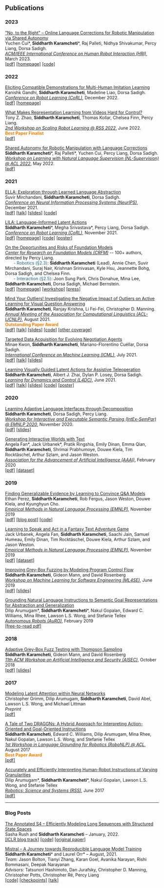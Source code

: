 ## Publications

### 2023

["No, to the Right" – Online Language Corrections for Robotic Manipulation via Shared Autonomy](https://arxiv.org/abs/2301.02555)  
Yuchen Cui\*, __Siddharth Karamcheti__\*, Raj Palleti, Nidhya Shivakumar, Percy Liang, Dorsa Sadigh.  
[*ACM/IEEE International Conference on Human Robot Interaction (HRI)*](https://humanrobotinteraction.org/2023/), March 2023.  
[[pdf]](/assets/papers/hri23.pdf) [[homepage]](https://sites.google.com/view/hri-lilac) [[code]](https://github.com/Stanford-ILIAD/lilac)

### 2022

[Eliciting Compatible Demonstrations for Multi-Human Imitation Learning](https://arxiv.org/abs/2210.08073)  
Kanishk Gandhi, **Siddharth Karamcheti**, Madeline Liao, Dorsa Sadigh.  
[*Conference on Robot Learning (CoRL)*](https://corl2022.org/), December 2022.  
[[pdf]](/assets/papers/corl22.pdf) [[homepage]](https://sites.google.com/view/eliciting-demos-corl22/home)  

[What Makes Representation Learning from Videos Hard for Control?](/assets/papers/srl22.pdf)  
Tony Z. Zhao, **Siddharth Karamcheti**, Thomas Kollar, Chelsea Finn, Percy Liang.  
[*2nd Workshop on Scaling Robot Learning @ RSS 2022*](https://sites.google.com/view/rss22-srl/home), June 2022.  
<span style="color:#F38000"><b>Best Paper Finalist</b></span>  
[[pdf]](/assets/papers/srl22.pdf)

[Shared Autonomy for Robotic Manipulation with Language Corrections](/assets/papers/nlsupervision22.pdf)  
__Siddharth Karamcheti__\*, Raj Palleti\*, Yuchen Cui, Percy Liang, Dorsa Sadigh.  
[*Workshop on Learning with Natural Language Supervision (NL-Supervision) @ ACL 2022*](https://sites.google.com/princeton.edu/nl-supervision), May 2022.      
[[pdf]](/assets/papers/nlsupervision22.pdf)  

### 2021

[ELLA: Exploration through Learned Language Abstraction](https://arxiv.org/abs/2103.05825)  
Suvir Mirchandani, **Siddharth Karamcheti**, Dorsa Sadigh.  
[*Conference on Neural Information Processing Systems (NeurIPS)*](https://nips.cc/), December 2021.  
[[pdf]](/assets/papers/neurips21.pdf) [[talk]](https://www.youtube.com/watch?v=7iDeF5eiyIA) [[slides]](/assets/slides/neurips21.pdf) 
[[code]](https://github.com/Stanford-ILIAD/ELLA)

[LILA: Language-Informed Latent Actions](https://arxiv.org/abs/2111.03205)  
__Siddharth Karamcheti__\*, Megha Srivastava\*, Percy Liang, Dorsa Sadigh.  
[*Conference on Robot Learning (CoRL)*](https://www.robot-learning.org/), November 2021.  
[[pdf]](/assets/papers/corl21.pdf) [[homepage]](https://sites.google.com/view/lila-corl21) [[code]](https://github.com/siddk/lila) [[poster]](/assets/posters/corl21.pdf)

[On the Opportunities and Risks of Foundation Models](https://arxiv.org/abs/2108.07258)  
[*Center for Research on Foundation Models (CRFM)*](https://crfm.stanford.edu) -- 100+ authors, directed by Percy Liang.        
<span style="color:#1E647E">&nbsp;&nbsp;&nbsp;&nbsp;&nbsp;&nbsp;&nbsp;- Robotics (§2.3)</span>: 
**Siddharth Karamcheti** (Lead), Annie Chen, Suvir Mirchandani, Suraj Nair, Krishnan Srinivasan, Kyle Hsu, 
Jeannette Bohg, Dorsa Sadigh, and Chelsea Finn.  
<span style="color:#1E647E">&nbsp;&nbsp;&nbsp;&nbsp;&nbsp;&nbsp;&nbsp;- Interaction (§2.5)</span>:  Joon Sung Park, 
Chris Donahue, Mina Lee, **Siddharth Karamcheti**, Dorsa Sadigh, Michael Bernstein.  
[[pdf]](/assets/papers/foundation.pdf) [[homepage]](https://crfm.stanford.edu/index.html) 
[[workshop]](https://crfm.stanford.edu/workshop.html) [[press]](https://venturebeat.com/2021/08/18/foundation-models-risk-exacerbating-mls-ethical-challenges/)

[Mind Your Outliers! Investigating the Negative Impact of Outliers on Active Learning for Visual Question Answering](https://arxiv.org/abs/2107.02331)  
**Siddharth Karamcheti**, Ranjay Krishna, Li Fei-Fei, Christopher D. Manning.  
[*Annual Meeting of the Association for Computational Linguistics (ACL-IJCNLP)*](https://2021.aclweb.org/), August 2021.  
<span style="color:#F38000"><b>Outstanding Paper Award</b></span>  
[[pdf]](/assets/papers/acl21.pdf) [[talk]](https://youtu.be/L0f9mZMn5GM) 
[[slides]](/assets/slides/acl21.pdf) [[code]](https://github.com/siddk/vqa-outliers) [[other coverage]](https://youtu.be/R_9gJhmvsS0)

[Targeted Data Acquisition for Evolving Negotiation Agents](https://arxiv.org/abs/2106.07728)  
Minae Kwon, **Siddharth Karamcheti**, Mariano-Florentino Cuéllar, Dorsa Sadigh.  
[*International Conference on Machine Learning (ICML)*](https://icml.cc/), July 2021.  
[[pdf]](/assets/papers/icml21.pdf) [[talk]](https://youtu.be/xxCSim8YOVM) [[slides]](/assets/slides/icml21.pdf)

[Learning Visually Guided Latent Actions for Assistive Teleoperation](https://arxiv.org/abs/2105.00580)  
**Siddharth Karamcheti**, Albert J. Zhai, Dylan P. Losey, Dorsa Sadigh.  
[*Learning for Dynamics and Control (L4DC)*](https://l4dc.ethz.ch/), June 2021.  
[[pdf]](/assets/papers/l4dc21.pdf) [[talk]](https://youtu.be/6nTlH5ALsJQ) [[slides]](/assets/slides/l4dc21.pdf) [[code]](https://github.com/Stanford-ILIAD/vla/) [[poster]](/assets/posters/l4dc21.pdf)


### 2020

[Learning Adaptive Language Interfaces through Decomposition](https://arxiv.org/abs/2010.05190)  
**Siddharth Karamcheti**, Dorsa Sadigh, Percy Liang.  
[*Workshop for Interactive and Executable Semantic Parsing (IntEx-SemPar) @ EMNLP 2020*](https://intex-sempar.github.io/), November 2020.  
[[pdf]](/assets/papers/intexsempar20.pdf)  [[slides]](/assets/slides/intexsempar20.pdf)

[Generating Interactive Worlds with Text](https://arxiv.org/abs/1911.09194)  
Angela Fan\*, Jack Urbanek\*, Pratik Ringshia, Emily Dinan, Emma Qian, **Siddharth Karamcheti**, Shrimai Prabhumoye, Douwe Kiela, Tim Rocktäschel, Arthur Szlam, and Jason Weston.  
[*Association for the Advancement of Artificial Intelligence (AAAI)*](https://aaai.org/Conferences/AAAI-20/), February 2020  
[[pdf]](/assets/papers/worldbuilding-aaai20.pdf) [[dataset]](https://parl.ai/projects/light/)

### 2019

[Finding Generalizable Evidence by Learning to Convince Q&A Models](https://arxiv.org/abs/1909.05863)  
Ethan Perez, **Siddharth Karamcheti**, Rob Fergus, Jason Weston, Douwe Kiela, and Kyunghyun Cho.  
[*Empirical Methods in Natural Language Processing (EMNLP)*](https://www.emnlp-ijcnlp2019.org/), November 2019  
[[pdf]](/assets/papers/debate-emnlp19.pdf) [[blog post]](https://medium.com/@ethanperez18/what-convinces-q-a-models-7b39faf07825) [[code]](https://github.com/ethanjperez/convince)

[Learning to Speak and Act in a Fantasy Text Adventure Game](https://arxiv.org/abs/1903.03094)  
Jack Urbanek, Angela Fan, **Siddharth Karamcheti**, Saachi Jain, Samuel Humeau, Emily Dinan, Tim Rocktäschel, Douwe Kiela, Arthur Szlam, and Jason Weston.  
[*Empirical Methods in Natural Language Processing (EMNLP)*](https://www.emnlp-ijcnlp2019.org/), November 2019  
[[pdf]](/assets/papers/light-emnlp19.pdf) [[dataset]](https://parl.ai/projects/light/)

[Improving Grey-Box Fuzzing by Modeling Program Control Flow](https://arxiv.org/abs/1811.08973)  
**Siddharth Karamcheti**, Gideon Mann, and David Rosenberg  
[*Workshop on Machine Learning for Software Engineering (ML4SE)*](https://ml4se.github.io/), June 2019  
[[pdf]](/assets/papers/ml4se19.pdf) [[slides]](/assets/slides/ml4se19.pdf)

[Grounding Natural Language Instructions to Semantic Goal Representations for Abstraction and Generalization](https://doi.org/10.1007/s10514-018-9792-8)  
Dilip Arumugam\*, **Siddharth Karamcheti**\*, Nakul Gopalan, Edward C. Williams, Mina Rhee, Lawson L.S. Wong, and Stefanie Tellex  
[*Autonomous Robots (AuRO)*](https://link.springer.com/journal/10514), February 2019  
[[free-to-read pdf]](/assets/papers/auro19.pdf)

### 2018

[Adaptive Grey-Box Fuzz Testing with Thompson Sampling](https://arxiv.org/abs/1808.08256)  
**Siddharth Karamcheti**, Gideon Mann, and David Rosenberg  
[*11th ACM Workshop on Artificial Intelligence and Security (AISEC)*](http://aisec2018.icsi.berkeley.edu/aisec2018/program.html), October 2018  
[[pdf]](/assets/papers/aisec18.pdf) [[slides]](/assets/slides/aisec18.pdf)

### 2017

[Modeling Latent Attention within Neural Networks](https://arxiv.org/abs/1706.00536)  
Christopher Grimm, Dilip Arumugam, **Siddharth Karamcheti**, David Abel, Lawson L.S. Wong, and Michael Littman  
*Preprint*  
[[pdf]](/assets/papers/lans17.pdf)

[A Tale of Two DRAGGNs: A Hybrid Approach for Interpreting Action-Oriented and Goal-Oriented Instructions](https://arxiv.org/abs/1707.08668)  
**Siddharth Karamcheti**, Edward C. Williams, Dilip Arumugam, Mina Rhee, Nakul Gopalan, Lawson L.S. Wong, and Stefanie Tellex  
[*1st Workshop in Language Grounding for Robotics (RoboNLP) @ ACL*](https://robo-nlp.github.io/2017_index.html), August 2017  
<span style="color:#F38000"><b>Best Paper Award</b></span>  
[[pdf]](/assets/papers/robonlp17.pdf) 

[Accurately and Efficiently Interpreting Human-Robot Instructions of Varying Granularities](https://arxiv.org/abs/1704.06616)  
Dilip Arumugam\*, **Siddharth Karamcheti**\*, Nakul Gopalan, Lawson L.S. Wong, and Stefanie Tellex  
[*Robotics: Science and Systems (RSS)*](http://www.roboticsproceedings.org/rss13/index.html), June 2017  
[[pdf]](/assets/papers/rss17.pdf)

---

### Blog Posts
[The Annotated S4 – Efficiently Modeling Long Sequences with Structured State Spaces](https://srush.github.io/annotated-s4/)  
Sasha Rush and **Siddharth Karamcheti** – January, 2022.  
[[ICLR blog track]](https://iclr-blog-track.github.io/2022/03/25/annotated-s4/) [[code]](https://github.com/srush/annotated-s4/) [[original paper]](https://arxiv.org/abs/2111.00396) 

[Mistral – A Journey towards Reproducible Language Model Training](https://crfm.stanford.edu/2021/08/26/mistral.html)    
**Siddharth Karamcheti*** and Laurel Orr* – August, 2021.  
*Team:* Jason Bolton, Tianyi Zhang, Karan Goel, Avanika Narayan, Rishi Bommasani, Deepak Narayanan  
*Advisors:* Tatsunori Hashimoto, Dan Jurafsky, Christopher D. Manning, Christopher Potts, Christopher Ré, Percy Liang  
[[code]](https://github.com/stanford-crfm/mistral) [[checkpoints]](https://huggingface.co/stanford-crfm) [[talk]](https://youtu.be/du1YiytHwXs?t=3294)